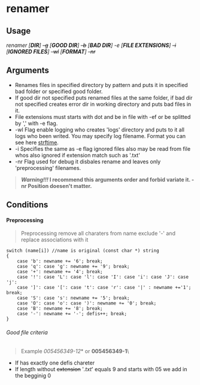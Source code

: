 # renamer
## Usage

*renamer [**DIR**] ~~-g~~ [**GOOD DIR**] ~~-b~~ [**BAD DIR**] -e [**FILE EXTENSIONS**] ~~-i~~ [**IGNORED FILES**] ~~-wl~~ [**FORMAT**] ~~-nr~~*
## Arguments
- Renames files in specified directory by pattern and puts it in specified bad folder or specified good folder.
- If good dir not specified puts renamed files at the same folder, if bad dir not specified creates error dir in working directory and puts bad files in it.
- File extensions must starts with dot and be in file with -ef or be splitted by ',' with -e flag.
- -wl Flag enable logging who creates 'logs' directory and puts to it all logs who been writed. You may specify log filename. Format you can see here [strftime](http://www.cplusplus.com/reference/ctime/strftime/).
- -i Specifies the same as -e flag ignored files also may be read from file whos also ignored if extension match such as '.txt'
- -nr Flag used for debug it disbales rename and leaves only 'preprocessing' filenames.
> **_Warning!!!_ I recommend this arguments order and forbid variate it. -nr Position doesen't matter.**
## Conditions
#### Preprocessing
> Preprocessing remove all charaters from name exclude '-' and replace associations with it

```
switch (name[i]) //name is original (const char *) string
{
	case 'b': newname += '6'; break;
	case 'q': case 'g': newname += '9'; break;
	case '+': newname += '4'; break;
	case '!': case 'L': case 'l': case 'I': case 'i': case 'J': case 'j':
	case ']': case '[': case 't': case 'r': case '|' : newname +='1'; break;
	case 'S': case 's': newname += '5'; break;
	case 'O': case 'o': case ')': newname += '0'; break;
	case 'B': newname += '8'; break;
	case '-': newname += '-'; defis++; break;
}
```

###### Good file criteria
> Example *005456349-12** or **005456349-1**\
- If has exactly one defis chareter
- If length without ~~extension~~ '_.txt_' equals 9 and starts with 05 we add in the begginig 0